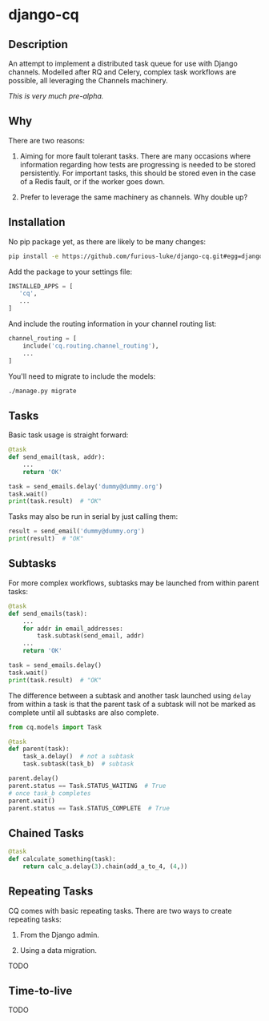 # django-cq


## Description

An attempt to implement a distributed task queue for use with Django channels.
Modelled after RQ and Celery, complex task workflows are possible, all leveraging
the Channels machinery.

*This is very much pre-alpha.*


## Why

There are two reasons:

 1. Aiming for more fault tolerant tasks. There are many occasions where information
    regarding how tests are progressing is needed to be stored persistently. For
    important tasks, this should be stored even in the case of a Redis fault, or if
    the worker goes down.

 2. Prefer to leverage the same machinery as channels. Why double up?


## Installation

No pip package yet, as there are likely to be many changes:

```bash
pip install -e https://github.com/furious-luke/django-cq.git#egg=django-cq
```

Add the package to your settings file:

```python
INSTALLED_APPS = [
   'cq',
   ...
]
```

And include the routing information in your channel routing list:

```python
channel_routing = [
    include('cq.routing.channel_routing'),
    ...
]
```

You'll need to migrate to include the models:

```bash
./manage.py migrate
```


## Tasks

Basic task usage is straight forward:

```python
@task
def send_email(task, addr):
    ...
    return 'OK'

task = send_emails.delay('dummy@dummy.org')
task.wait()
print(task.result)  # "OK"
```

Tasks may also be run in serial by just calling them:

```python
result = send_email('dummy@dummy.org')
print(result)  # "OK"
```


## Subtasks

For more complex workflows, subtasks may be launched from within
parent tasks:

```python
@task
def send_emails(task):
    ...
    for addr in email_addresses:
        task.subtask(send_email, addr)
    ...
    return 'OK'

task = send_emails.delay()
task.wait()
print(task.result)  # "OK"
```

The difference between a subtask and another task launched using `delay` from
within a task is that the parent task of a subtask will not be marked as complete
until all subtasks are also complete.

```python
from cq.models import Task

@task
def parent(task):
    task_a.delay()  # not a subtask
    task.subtask(task_b)  # subtask

parent.delay()
parent.status == Task.STATUS_WAITING  # True
# once task_b completes
parent.wait()
parent.status == Task.STATUS_COMPLETE  # True
```


## Chained Tasks

```python
@task
def calculate_something(task):
    return calc_a.delay(3).chain(add_a_to_4, (4,))
```


## Repeating Tasks

CQ comes with basic repeating tasks. There are two ways to create
repeating tasks:

 1. From the Django admin.

 2. Using a data migration.

TODO


## Time-to-live

TODO
